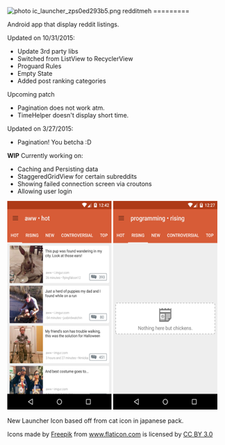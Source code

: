 <img src="http://i1314.photobucket.com/albums/t572/awula333/ic_launcher_zps0ed293b5.png" width="200px" height="200px" border="0" alt=" photo ic_launcher_zps0ed293b5.png"/>
redditmeh
=========

Android app that display reddit listings.

Updated on 10/31/2015:
- Update 3rd party libs
- Switched from ListView to RecyclerView
- Proguard Rules
- Empty State
- Added post ranking categories

Upcoming patch
- Pagination does not work atm.
- TimeHelper doesn't display short time.

Updated on 3/27/2015:
- Pagination! You betcha :D

**WIP**
Currently working on:
- Caching and Persisting data
- StaggeredGridView for certain subreddits
- Showing failed connection screen via croutons
- Allowing user login

<img src="https://raw.githubusercontent.com/EllySmore/redditmeh/master/assets/1_10.png" width="240" height="480">
<img src="https://raw.githubusercontent.com/EllySmore/redditmeh/master/assets/empty_state.png" width="240" height="480">


New Launcher Icon based off from cat icon in japanese pack.

<div>Icons made by <a href="http://www.freepik.com" title="Freepik">Freepik</a> from <a href="http://www.flaticon.com" title="Flaticon">www.flaticon.com</a>         is licensed by <a href="http://creativecommons.org/licenses/by/3.0/" title="Creative Commons BY 3.0">CC BY 3.0</a></div>
